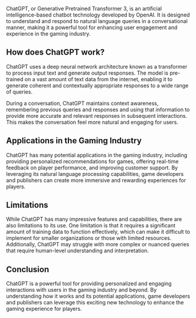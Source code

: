 
ChatGPT, or Generative Pretrained Transformer 3, is an artificial intelligence-based chatbot technology developed by OpenAI. It is designed to understand and respond to natural language queries in a conversational manner, making it a powerful tool for enhancing user engagement and experience in the gaming industry.

How does ChatGPT work?
----------------------

ChatGPT uses a deep neural network architecture known as a transformer to process input text and generate output responses. The model is pre-trained on a vast amount of text data from the internet, enabling it to generate coherent and contextually appropriate responses to a wide range of queries.

During a conversation, ChatGPT maintains context awareness, remembering previous queries and responses and using that information to provide more accurate and relevant responses in subsequent interactions. This makes the conversation feel more natural and engaging for users.

Applications in the Gaming Industry
-----------------------------------

ChatGPT has many potential applications in the gaming industry, including providing personalized recommendations for games, offering real-time feedback on player performance, and improving customer support. By leveraging its natural language processing capabilities, game developers and publishers can create more immersive and rewarding experiences for players.

Limitations
-----------

While ChatGPT has many impressive features and capabilities, there are also limitations to its use. One limitation is that it requires a significant amount of training data to function effectively, which can make it difficult to implement for smaller organizations or those with limited resources. Additionally, ChatGPT may struggle with more complex or nuanced queries that require human-level understanding and interpretation.

Conclusion
----------

ChatGPT is a powerful tool for providing personalized and engaging interactions with users in the gaming industry and beyond. By understanding how it works and its potential applications, game developers and publishers can leverage this exciting new technology to enhance the gaming experience for players.
